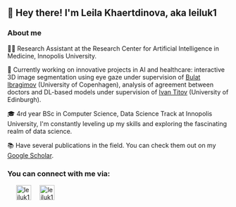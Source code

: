 ## 👋 Hey there! I'm Leila Khaertdinova, aka leiluk1

### About me

👩‍💻 Research Assistant at the Research Center for Artificial Intelligence in Medicine, Innopolis University. 

🧬 Currently working on innovative projects in AI and healthcare: interactive 3D image segmentation using eye gaze under supervision of [Bulat Ibragimov](https://scholar.google.com/citations?user=IPQZ4bkAAAAJ&hl=en) (University of Copenhagen), analysis of agreement between doctors and DL-based models under supervision of [Ivan Titov](https://scholar.google.com/citations?user=FKUc3vsAAAAJ&hl=en) (University of Edinburgh).

🎓 4rd year BSc in Computer Science, Data Science Track at Innopolis University, I'm constantly leveling up my skills and exploring the fascinating realm of data science.

📚 Have several publications in the field. You can check them out on my [Google Scholar](https://scholar.google.com/citations?user=WeawN4EAAAAJ&hl=ru).


### You can connect with me via:
<p>
  &nbsp;&nbsp;&nbsp;&nbsp;
  <a href="mailto:l.khaertdinova@innopolis.university"><img align="center" alt="leiluk1 | Mail" width="34px" src="https://www.svgrepo.com/show/373951/outlook.svg"/></a>&nbsp;&nbsp;&nbsp;&nbsp;
  <a href="https://t.me/leila1kh"><img align="center" alt="leiluk1 | Telegram" width="34px" src="https://www.svgrepo.com/show/271091/telegram.svg"/></a>
</p>

